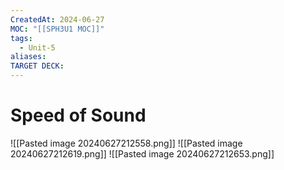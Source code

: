 ```yaml
---
CreatedAt: 2024-06-27
MOC: "[[SPH3U1 MOC]]"
tags:
  - Unit-5
aliases: 
TARGET DECK: 
---
```


# Speed of Sound

![[Pasted image 20240627212558.png]]
![[Pasted image 20240627212619.png]]
![[Pasted image 20240627212653.png]]
<!--ID: 1757893915984-->

